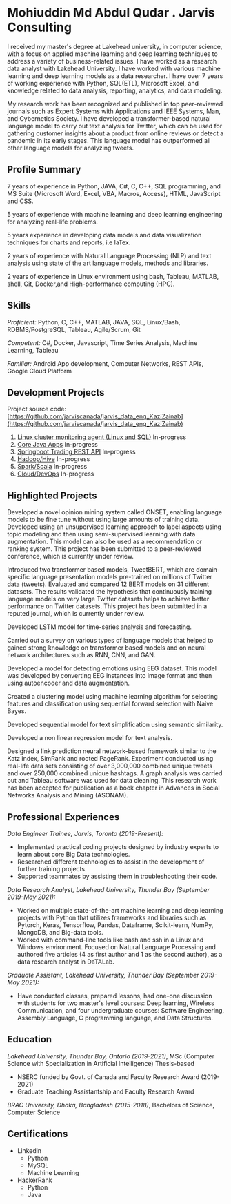 # Mohiuddin Md Abdul Qudar . Jarvis Consulting

I received my master's degree at Lakehead university,  in computer science, with a focus on applied machine learning and deep learning techniques to address a variety of business-related issues. I have worked as a research data analyst with Lakehead University. I have worked with various machine learning and deep learning models as a data researcher. I have over 7 years of working experience with Python, SQL(ETL), Microsoft Excel, and knowledge related to data analysis, reporting, analytics, and data modeling.

My research work has been recognized and published in top peer-reviewed journals such as Expert Systems with Applications and IEEE Systems, Man, and Cybernetics Society. I have developed a transformer-based natural language model to carry out text analysis for Twitter, which can be used for gathering customer insights about a product from online reviews or detect a pandemic in its early stages. This language model has outperformed all other language models for analyzing tweets.

## Profile Summary

7 years of experience in Python, JAVA, C\#, C, C++, SQL programming, and MS Suite (Microsoft Word, Excel, VBA, Macros, Access), HTML, JavaScript and CSS.

5 years of experience with machine learning and deep learning engineering for analyzing real-life problems.

5 years experience in developing data models and data visualization techniques for charts and reports, i.e laTex.

2 years of experience with Natural Language Processing (NLP) and text analysis using state of the art language models, methods and libraries.

2 years of experience in Linux environment using bash, Tableau, MATLAB, shell, Git, Docker,and High-performance computing (HPC).


## Skills

*Proficient:*  Python, C, C++, MATLAB, JAVA, SQL, Linux/Bash, RDBMS/PostgreSQL, Tableau, Agile/Scrum, Git

*Competent:* C#, Docker, Javascript, Time Series Analysis, Machine Learning, Tableau

*Familiar:*  Android App development, Computer Networks, REST APIs, Google Cloud Platform

## Development Projects

Project source code: [https://github.com/jarviscanada/jarvis_data_eng_KaziZainab](https://github.com/jarviscanada/jarvis_data_eng_KaziZainab)

1. [Linux cluster monitoring agent (Linux and SQL)](./linux_sql) In-progress
2. [Core Java Apps](./core_java) In-progress
3. [Springboot Trading REST API](./springboot) In-progress
4. [Hadoop/Hive](./hadoop) In-progress
5. [Spark/Scala](./spark) In-progress
6. [Cloud/DevOps](./cloud_devops) In-progress



## Highlighted Projects
Developed a novel opinion mining system called ONSET, enabling language models to be fine tune without using large amounts of training data. Developed using an unsupervised learning approach to label aspects using topic modeling and then using semi-supervised learning with data augmentation. This model can also be used as a recommendation or ranking system. This project has been submitted to a peer-reviewed conference, which is currently under review.


Introduced two transformer based models, TweetBERT, which are domain-specific language presentation models pre-trained on millions of Twitter data (tweets). Evaluated and compared 12 BERT models on 31 different datasets. The results validated the hypothesis that continuously training language models on very large Twitter datasets helps to achieve better performance on Twitter datasets. This project has been submitted in a reputed journal, which is currently under review.

Developed LSTM model for time-series analysis and forecasting.
 
Carried out a survey on various types of language models that helped to gained strong knowledge on transformer based models and on neural network architectures such as RNN, CNN, and GAN.

Developed a model for detecting emotions using EEG dataset. This model was developed by converting EEG instances into image format and then using autoencoder and data augmentation.

Created a clustering model using machine learning algorithm for selecting features and classification using sequential forward selection with Naive Bayes.

Developed sequential model for text simplification using semantic similarity.  

Developed a non linear regression model for text analysis.


Designed a link prediction neural network-based framework similar to the Katz index, SimRank and rooted PageRank. Experiment conducted using real-life data sets consisting of over 3,000,000 combined unique tweets and over 250,000 combined unique hashtags. A graph analysis was carried out and Tableau software was used for data cleaning. This research work has been accepted for publication as a book chapter in Advances in Social Networks Analysis and Mining (ASONAM).




## Professional Experiences

*Data Engineer Trainee,  Jarvis, Toronto (2019-Present):* 
- Implemented practical coding projects designed by industry experts to learn about core Big Data technologies. 
- Researched different technologies to assist in the development of further training projects. 
- Supported teammates by assisting them in troubleshooting their code.

*Data Research Analyst, Lakehead University, Thunder Bay (September 2019-May 2021):* 
- Worked on multiple state-of-the-art machine learning and deep learning projects with Python that utilizes frameworks and libraries such as Pytorch, Keras, Tensorflow, Pandas, Dataframe, Scikit-learn, NumPy, MongoDB, and Big-data tools.
- Worked with command-line tools like bash and ssh in a Linux and Windows environment. Focused on Natural Language Processing and authored five articles (4 as first author and 1 as the second author), as a data research analyst in DaTALab.

*Graduate Assistant, Lakehead University, Thunder Bay (September 2019-May 2021):* 
- Have conducted classes, prepared lessons, had one-one discussion with students for two master's level courses: Deep learning, Wireless Communication, and four undergraduate courses: Software Engineering, Assembly Language, C programming language, and Data Structures.

## Education

*Lakehead University, Thunder Bay, Ontario (2019-2021)*, MSc (Computer Science with Specialization  in Artificial Intelligence) Thesis-based
- NSERC funded by Govt. of Canada and Faculty Research Award  (2019-2021)
- Graduate Teaching Assistantship and Faculty Research Award 

*BRAC University, Dhaka, Bangladesh (2015-2018)*, Bachelors of Science, Computer Science

## Certifications
- Linkedin
  - Python 
  - MySQL 
  - Machine Learning
- HackerRank 
  - Python
  - Java
